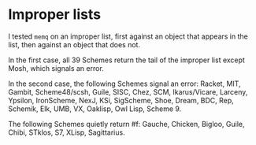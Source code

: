 # Improper lists

I tested `memq` on an improper list, first against an object that appears in the list, then against an
object that does not.

In the first case, all 39 Schemes return the tail of the improper list except Mosh, which signals an error.

In the second case, the following Schemes signal an error:  Racket, MIT, Gambit, Scheme48/scsh, Guile, SISC, Chez, SCM, Ikarus/Vicare, Larceny, Ypsilon, IronScheme, NexJ, KSi, SigScheme, Shoe, Dream, BDC, Rep, Schemik, Elk, UMB, VX, Oaklisp, Owl Lisp, Scheme 9.

The following Schemes quietly return #f: Gauche, Chicken, Bigloo, Guile, Chibi, STklos, S7, XLisp, Sagittarius.
